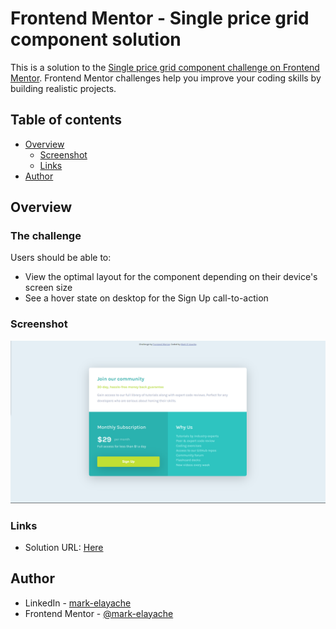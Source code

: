 # Frontend Mentor - Single price grid component solution

This is a solution to the [Single price grid component challenge on Frontend Mentor](https://www.frontendmentor.io/challenges/single-price-grid-component-5ce41129d0ff452fec5abbbc). Frontend Mentor challenges help you improve your coding skills by building realistic projects. 

## Table of contents

- [Overview](#overview)
  - [Screenshot](#screenshot)
  - [Links](#links)
- [Author](#author)

## Overview

### The challenge

Users should be able to:

- View the optimal layout for the component depending on their device's screen size
- See a hover state on desktop for the Sign Up call-to-action

### Screenshot

![Design Desktop Preview](./images/desktop.png)

### Links

- Solution URL: [Here](https://mark-elayache.github.io/Frontend-Mentor/Newbie/(D)%20Single%20Price%20Grid/index.html)

## Author

- LinkedIn - [mark-elayache](https://www.linkedin.com/in/mark-elayache)
- Frontend Mentor - [@mark-elayache](https://www.frontendmentor.io/profile/mark-elayache)
